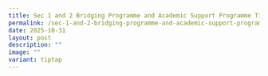 ```yaml
---
title: Sec 1 and 2 Bridging Programme and Academic Support Programme Timetables
permalink: /sec-1-and-2-bridging-programme-and-academic-support-programme-timetables/
date: 2025-10-31
layout: post
description: ""
image: ""
variant: tiptap
---
```

